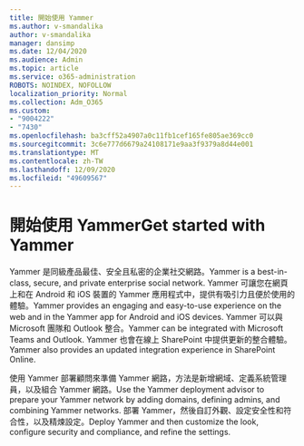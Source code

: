 ```yaml
---
title: 開始使用 Yammer
ms.author: v-smandalika
author: v-smandalika
manager: dansimp
ms.date: 12/04/2020
ms.audience: Admin
ms.topic: article
ms.service: o365-administration
ROBOTS: NOINDEX, NOFOLLOW
localization_priority: Normal
ms.collection: Adm_O365
ms.custom:
- "9004222"
- "7430"
ms.openlocfilehash: ba3cff52a4907a0c11fb1cef165fe805ae369cc0
ms.sourcegitcommit: 3c6e777d6679a24108171e9aa3f9379a8d44e001
ms.translationtype: MT
ms.contentlocale: zh-TW
ms.lasthandoff: 12/09/2020
ms.locfileid: "49609567"
---
```

# <a name="get-started-with-yammer"></a><span data-ttu-id="e8aeb-102">開始使用 Yammer</span><span class="sxs-lookup"><span data-stu-id="e8aeb-102">Get started with Yammer</span></span>

<span data-ttu-id="e8aeb-103">Yammer 是同級產品最佳、安全且私密的企業社交網路。</span><span class="sxs-lookup"><span data-stu-id="e8aeb-103">Yammer is a best-in-class, secure, and private enterprise social network.</span></span> <span data-ttu-id="e8aeb-104">Yammer 可讓您在網頁上和在 Android 和 iOS 裝置的 Yammer 應用程式中，提供有吸引力且便於使用的體驗。</span><span class="sxs-lookup"><span data-stu-id="e8aeb-104">Yammer provides an engaging and easy-to-use experience on the web and in the Yammer app for Android and iOS devices.</span></span> <span data-ttu-id="e8aeb-105">Yammer 可以與 Microsoft 團隊和 Outlook 整合。</span><span class="sxs-lookup"><span data-stu-id="e8aeb-105">Yammer can be integrated with Microsoft Teams and Outlook.</span></span> <span data-ttu-id="e8aeb-106">Yammer 也會在線上 SharePoint 中提供更新的整合體驗。</span><span class="sxs-lookup"><span data-stu-id="e8aeb-106">Yammer also provides an updated integration experience in SharePoint Online.</span></span>

<span data-ttu-id="e8aeb-107">使用 Yammer 部署顧問來準備 Yammer 網路，方法是新增網域、定義系統管理員，以及組合 Yammer 網路。</span><span class="sxs-lookup"><span data-stu-id="e8aeb-107">Use the Yammer deployment advisor to prepare your Yammer network by adding domains, defining admins, and combining Yammer networks.</span></span> <span data-ttu-id="e8aeb-108">部署 Yammer，然後自訂外觀、設定安全性和符合性，以及精煉設定。</span><span class="sxs-lookup"><span data-stu-id="e8aeb-108">Deploy Yammer and then customize the look, configure security and compliance, and refine the settings.</span></span>